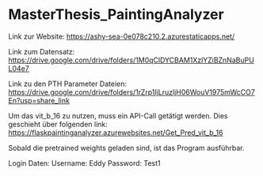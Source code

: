 # MasterThesis_PaintingAnalyzer

Link zur Website: 
https://ashy-sea-0e078c210.2.azurestaticapps.net/

Link zum Datensatz:
https://drive.google.com/drive/folders/1M0qClDYCBAM1XzlYZiBZnNaBuPUL04e7

Link zu den PTH Parameter Dateien:
https://drive.google.com/drive/folders/1rZrp1IjLruzljH06WouV1975mWcCO7En?usp=share_link

Um das vit_b_16 zu nutzen, muss ein API-Call getätigt werden. Dies geschieht über folgenden link:
https://flaskpaintinganalyzer.azurewebsites.net/Get_Pred_vit_b_16

Sobald die pretrained weights geladen sind, ist das Program ausführbar.

Login Daten:
Username: Eddy
Password: Test1
